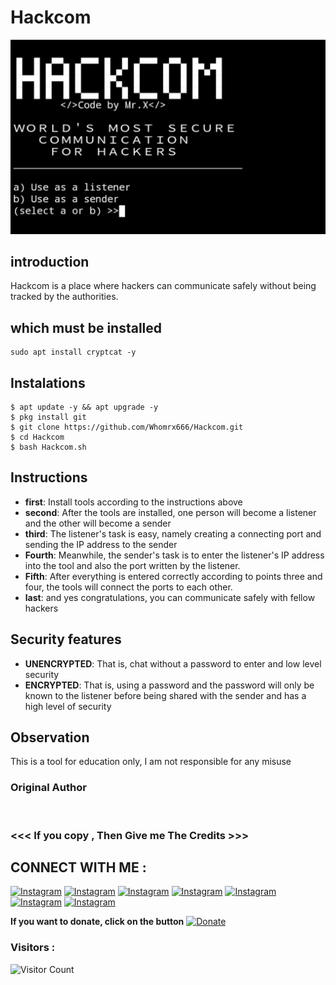 # Hackcom
![Hackcom preview](Hackcom.jpg)

## introduction
Hackcom is a place where hackers can communicate safely without being tracked by the authorities. 

## which must be installed
```
sudo apt install cryptcat -y
```

## Instalations
```
$ apt update -y && apt upgrade -y
$ pkg install git
$ git clone https://github.com/Whomrx666/Hackcom.git
$ cd Hackcom
$ bash Hackcom.sh
```

## Instructions
- **first**: Install tools according to the instructions above
- **second**: After the tools are installed, one person will become a listener and the other will become a sender
- **third**: The listener's task is easy, namely creating a connecting port and sending the IP address to the sender
- **Fourth**: Meanwhile, the sender's task is to enter the listener's IP address into the tool and also the port written by the listener.
- **Fifth**: After everything is entered correctly according to points three and four, the tools will connect the ports to each other.
- **last**: and yes congratulations, you can communicate safely with fellow hackers

## Security features
- **UNENCRYPTED**: That is, chat without a password to enter and low level security
- **ENCRYPTED**: That is, using a password and the password will only be known to the listener before being shared with the sender and has a high level of security

## Observation
This is a tool for education only, I am not responsible for any misuse
### Original Author
<a href="https://github.com/Whomrx666"><img src="https://img.shields.io/badge/Original-Author-brightgreen.svg" alt=""/></a>

### <<< If you copy , Then Give me The Credits >>>

## CONNECT WITH ME :

[![Instagram](https://img.shields.io/badge/WEBSITE-VISIT-yellow?style=for-the-badge&logo=blogger)](https://whomrxhackers.blogspot.com/)
[![Instagram](https://img.shields.io/badge/TWITTER-FOLLOW-red?style=for-the-badge&logo=x)](https://twitter.com/whomrx666)
[![Instagram](https://img.shields.io/badge/YOUTUBE-SUBSCRIBE-red?style=for-the-badge&logo=youtube)](https://youtube.com/@whomrx666)
[![Instagram](https://img.shields.io/badge/FACEBOOK-LIKE-red?style=for-the-badge&logo=facebook)](https://facebook.com/https://www.facebook.com/whomrx.666)
[![Instagram](https://img.shields.io/badge/TELEGRAM-CONNECT-red?style=for-the-badge&logo=telegram)](https://t.me/@Whomr_X)
[![Instagram](https://img.shields.io/badge/GMAIL-CONTACT-red?style=for-the-badge&logo=gmail)](mailto:whomrx666@gmail.com)
[![Instagram](https://img.shields.io/badge/TIKTOK-FOLLOW-red?style=for-the-badge&logo=tiktok)](https://www.tiktok.com/@whomr.x)

**If you want to donate, click on the button**
<a href="https://saweria.co/whomrx"><img title="Donate" src="https://img.shields.io/badge/Donate-Hackcom-yellow?style=for-the-badge&logo=github"></a>

### Visitors :
![Visitor Count](https://profile-counter.glitch.me/Whomrx666/count.svg)
